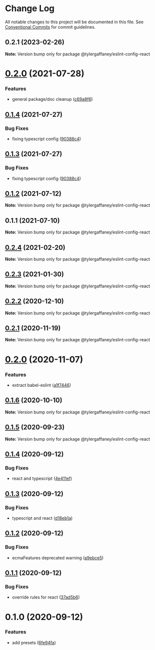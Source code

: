 # Change Log

All notable changes to this project will be documented in this file.
See [Conventional Commits](https://conventionalcommits.org) for commit guidelines.

## 0.2.1 (2023-02-26)

**Note:** Version bump only for package @tylergaffaney/eslint-config-react





# [0.2.0](https://github.com/tylergaffaney/configs/compare/@tylergaffaney/eslint-config-react@0.1.4...@tylergaffaney/eslint-config-react@0.2.0) (2021-07-28)


### Features

* general package/doc cleanup ([c69a8f6](https://github.com/tylergaffaney/configs/commit/c69a8f60a03531f44d7996955d48d522d9637427))





## [0.1.4](https://github.com/tylergaffaney/configs/compare/@tylergaffaney/eslint-config-react@0.1.2...@tylergaffaney/eslint-config-react@0.1.4) (2021-07-27)

### Bug Fixes

- fixing typescript config ([90388c4](https://github.com/tylergaffaney/configs/commit/90388c4a744ba11070f668e752123d549994c4fb))

## [0.1.3](https://github.com/tylergaffaney/configs/compare/@tylergaffaney/eslint-config-react@0.1.2...@tylergaffaney/eslint-config-react@0.1.3) (2021-07-27)

### Bug Fixes

- fixing typescript config ([90388c4](https://github.com/tylergaffaney/configs/commit/90388c4a744ba11070f668e752123d549994c4fb))

## [0.1.2](https://github.com/tylergaffaney/configs/compare/@tylergaffaney/eslint-config-react@0.1.1...@tylergaffaney/eslint-config-react@0.1.2) (2021-07-12)

**Note:** Version bump only for package @tylergaffaney/eslint-config-react

## 0.1.1 (2021-07-10)

**Note:** Version bump only for package @tylergaffaney/eslint-config-react

## [0.2.4](https://github.com/tylergaffaney/configs/compare/@tylergaffaney/eslint-config-react@0.2.3...@tylergaffaney/eslint-config-react@0.2.4) (2021-02-20)

**Note:** Version bump only for package @tylergaffaney/eslint-config-react

## [0.2.3](https://github.com/tylergaffaney/configs/compare/@tylergaffaney/eslint-config-react@0.2.2...@tylergaffaney/eslint-config-react@0.2.3) (2021-01-30)

**Note:** Version bump only for package @tylergaffaney/eslint-config-react

## [0.2.2](https://github.com/tylergaffaney/configs/compare/@tylergaffaney/eslint-config-react@0.2.1...@tylergaffaney/eslint-config-react@0.2.2) (2020-12-10)

**Note:** Version bump only for package @tylergaffaney/eslint-config-react

## [0.2.1](https://github.com/tylergaffaney/configs/compare/@tylergaffaney/eslint-config-react@0.2.0...@tylergaffaney/eslint-config-react@0.2.1) (2020-11-19)

**Note:** Version bump only for package @tylergaffaney/eslint-config-react

# [0.2.0](https://github.com/tylergaffaney/configs/compare/@tylergaffaney/eslint-config-react@0.1.6...@tylergaffaney/eslint-config-react@0.2.0) (2020-11-07)

### Features

- extract babel-eslint ([a1f7446](https://github.com/tylergaffaney/configs/commit/a1f744685ff7038a72a94a0efe69b28eb27d0a7e))

## [0.1.6](https://github.com/tylergaffaney/configs/compare/@tylergaffaney/eslint-config-react@0.1.5...@tylergaffaney/eslint-config-react@0.1.6) (2020-10-10)

**Note:** Version bump only for package @tylergaffaney/eslint-config-react

## [0.1.5](https://github.com/tylergaffaney/configs/compare/@tylergaffaney/eslint-config-react@0.1.4...@tylergaffaney/eslint-config-react@0.1.5) (2020-09-23)

**Note:** Version bump only for package @tylergaffaney/eslint-config-react

## [0.1.4](https://github.com/tylergaffaney/configs/compare/@tylergaffaney/eslint-config-react@0.1.3...@tylergaffaney/eslint-config-react@0.1.4) (2020-09-12)

### Bug Fixes

- react and typescript ([4e411ef](https://github.com/tylergaffaney/configs/commit/4e411efc81523b47edb95bbf088d271b6eee011f))

## [0.1.3](https://github.com/tylergaffaney/configs/compare/@tylergaffaney/eslint-config-react@0.1.2...@tylergaffaney/eslint-config-react@0.1.3) (2020-09-12)

### Bug Fixes

- typescript and react ([d18eb1a](https://github.com/tylergaffaney/configs/commit/d18eb1a67ab0595372004a00a2acd6dca5c5466e))

## [0.1.2](https://github.com/tylergaffaney/configs/compare/@tylergaffaney/eslint-config-react@0.1.1...@tylergaffaney/eslint-config-react@0.1.2) (2020-09-12)

### Bug Fixes

- ecmaFeatures deprecated warning ([a9ebce5](https://github.com/tylergaffaney/configs/commit/a9ebce5f3c3142a8b137e33405ba35a95b186d0a))

## [0.1.1](https://github.com/tylergaffaney/configs/compare/@tylergaffaney/eslint-config-react@0.1.0...@tylergaffaney/eslint-config-react@0.1.1) (2020-09-12)

### Bug Fixes

- override rules for react ([37ad5b6](https://github.com/tylergaffaney/configs/commit/37ad5b6f8b82d5012cfbc78bdc90fc99d4a76c38))

# 0.1.0 (2020-09-12)

### Features

- add presets ([6fe94fa](https://github.com/tylergaffaney/configs/commit/6fe94fae4ed9d80b18833c9e5a3f51f710ebda43))

